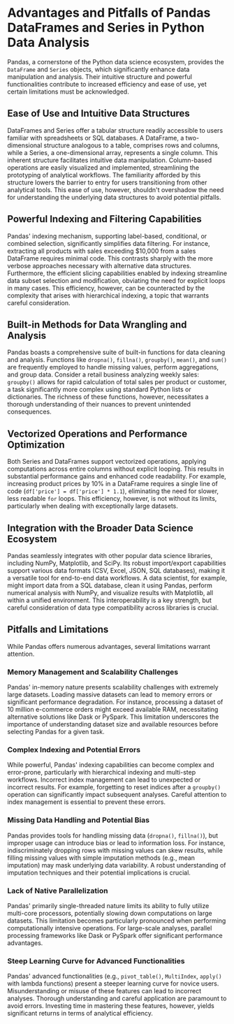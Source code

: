 # Advantages and Pitfalls of Pandas DataFrames and Series in Python Data Analysis

Pandas, a cornerstone of the Python data science ecosystem, provides the `DataFrame` and `Series` objects, which significantly enhance data manipulation and analysis. Their intuitive structure and powerful functionalities contribute to increased efficiency and ease of use, yet certain limitations must be acknowledged.

## Ease of Use and Intuitive Data Structures

DataFrames and Series offer a tabular structure readily accessible to users familiar with spreadsheets or SQL databases. A DataFrame, a two-dimensional structure analogous to a table, comprises rows and columns, while a Series, a one-dimensional array, represents a single column. This inherent structure facilitates intuitive data manipulation. Column-based operations are easily visualized and implemented, streamlining the prototyping of analytical workflows. The familiarity afforded by this structure lowers the barrier to entry for users transitioning from other analytical tools. This ease of use, however, shouldn't overshadow the need for understanding the underlying data structures to avoid potential pitfalls.

## Powerful Indexing and Filtering Capabilities

Pandas' indexing mechanism, supporting label-based, conditional, or combined selection, significantly simplifies data filtering. For instance, extracting all products with sales exceeding $10,000 from a sales DataFrame requires minimal code. This contrasts sharply with the more verbose approaches necessary with alternative data structures. Furthermore, the efficient slicing capabilities enabled by indexing streamline data subset selection and modification, obviating the need for explicit loops in many cases. This efficiency, however, can be counteracted by the complexity that arises with hierarchical indexing, a topic that warrants careful consideration.

## Built-in Methods for Data Wrangling and Analysis

Pandas boasts a comprehensive suite of built-in functions for data cleaning and analysis. Functions like `dropna()`, `fillna()`, `groupby()`, `mean()`, and `sum()` are frequently employed to handle missing values, perform aggregations, and group data. Consider a retail business analyzing weekly sales: `groupby()` allows for rapid calculation of total sales per product or customer, a task significantly more complex using standard Python lists or dictionaries. The richness of these functions, however, necessitates a thorough understanding of their nuances to prevent unintended consequences.

## Vectorized Operations and Performance Optimization

Both Series and DataFrames support vectorized operations, applying computations across entire columns without explicit looping. This results in substantial performance gains and enhanced code readability. For example, increasing product prices by 10% in a DataFrame requires a single line of code (`df['price'] = df['price'] * 1.1`), eliminating the need for slower, less readable `for` loops. This efficiency, however, is not without its limits, particularly when dealing with exceptionally large datasets.

## Integration with the Broader Data Science Ecosystem

Pandas seamlessly integrates with other popular data science libraries, including NumPy, Matplotlib, and SciPy. Its robust import/export capabilities support various data formats (CSV, Excel, JSON, SQL databases), making it a versatile tool for end-to-end data workflows. A data scientist, for example, might import data from a SQL database, clean it using Pandas, perform numerical analysis with NumPy, and visualize results with Matplotlib, all within a unified environment. This interoperability is a key strength, but careful consideration of data type compatibility across libraries is crucial.


## Pitfalls and Limitations

While Pandas offers numerous advantages, several limitations warrant attention.

### Memory Management and Scalability Challenges

Pandas' in-memory nature presents scalability challenges with extremely large datasets. Loading massive datasets can lead to memory errors or significant performance degradation. For instance, processing a dataset of 10 million e-commerce orders might exceed available RAM, necessitating alternative solutions like Dask or PySpark. This limitation underscores the importance of understanding dataset size and available resources before selecting Pandas for a given task.

### Complex Indexing and Potential Errors

While powerful, Pandas' indexing capabilities can become complex and error-prone, particularly with hierarchical indexing and multi-step workflows. Incorrect index management can lead to unexpected or incorrect results. For example, forgetting to reset indices after a `groupby()` operation can significantly impact subsequent analyses. Careful attention to index management is essential to prevent these errors.

### Missing Data Handling and Potential Bias

Pandas provides tools for handling missing data (`dropna()`, `fillna()`), but improper usage can introduce bias or lead to information loss. For instance, indiscriminately dropping rows with missing values can skew results, while filling missing values with simple imputation methods (e.g., mean imputation) may mask underlying data variability. A robust understanding of imputation techniques and their potential implications is crucial.

### Lack of Native Parallelization

Pandas' primarily single-threaded nature limits its ability to fully utilize multi-core processors, potentially slowing down computations on large datasets. This limitation becomes particularly pronounced when performing computationally intensive operations. For large-scale analyses, parallel processing frameworks like Dask or PySpark offer significant performance advantages.

### Steep Learning Curve for Advanced Functionalities

Pandas' advanced functionalities (e.g., `pivot_table()`, `MultiIndex`, `apply()` with lambda functions) present a steeper learning curve for novice users. Misunderstanding or misuse of these features can lead to incorrect analyses. Thorough understanding and careful application are paramount to avoid errors. Investing time in mastering these features, however, yields significant returns in terms of analytical efficiency.

